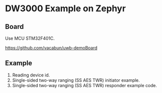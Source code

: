 # DW3000 Example on Zephyr

## Board

Use MCU STM32F401C.

https://github.com/vacabun/uwb-demoBoard

## Example

1. Reading device id.
2. Single-sided two-way ranging (SS AES TWR) initiator example.
3. Single-sided two-way ranging (SS AES TWR) responder example code.